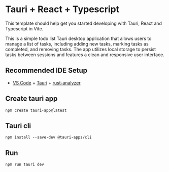 # Tauri + React + Typescript

This template should help get you started developing with Tauri, React and Typescript in Vite. 

This is a simple todo list Tauri desktop application that allows users to manage a list of tasks, including adding new tasks, marking tasks as completed, and removing tasks. The app utilizes local storage to persist tasks between sessions and features a clean and responsive user interface. 

## Recommended IDE Setup

- [VS Code](https://code.visualstudio.com/) + [Tauri](https://marketplace.visualstudio.com/items?itemName=tauri-apps.tauri-vscode) + [rust-analyzer](https://marketplace.visualstudio.com/items?itemName=rust-lang.rust-analyzer)

## Create tauri app

```
npm create tauri-app@latest
```

## Tauri cli

```
npm install --save-dev @tauri-apps/cli
```
## Run
```
npm run tauri dev
```
